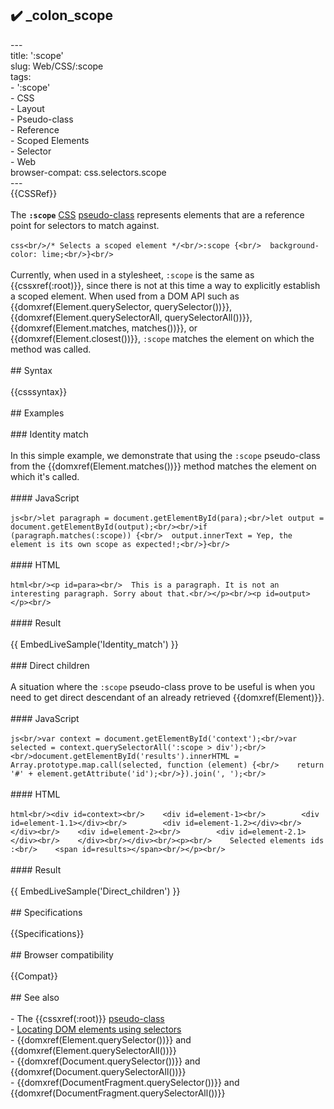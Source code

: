 ## ✔️ _colon_scope 
 ---<br/>title: ':scope'<br/>slug: Web/CSS/:scope<br/>tags:<br/>  - ':scope'<br/>  - CSS<br/>  - Layout<br/>  - Pseudo-class<br/>  - Reference<br/>  - Scoped Elements<br/>  - Selector<br/>  - Web<br/>browser-compat: css.selectors.scope<br/>---<br/>{{CSSRef}}<br/><br/>The **`:scope`** [CSS](/en-US/docs/Web/CSS) [pseudo-class](/en-US/docs/Web/CSS/Pseudo-classes) represents elements that are a reference point for selectors to match against.<br/><br/>```css<br/>/* Selects a scoped element */<br/>:scope {<br/>  background-color: lime;<br/>}<br/>```<br/><br/>Currently, when used in a stylesheet, `:scope` is the same as {{cssxref(:root)}}, since there is not at this time a way to explicitly establish a scoped element. When used from a DOM API such as {{domxref(Element.querySelector, querySelector())}}, {{domxref(Element.querySelectorAll, querySelectorAll())}}, {{domxref(Element.matches, matches())}}, or {{domxref(Element.closest())}}, `:scope` matches the element on which the method was called.<br/><br/>## Syntax<br/><br/>{{csssyntax}}<br/><br/>## Examples<br/><br/>### Identity match<br/><br/>In this simple example, we demonstrate that using the `:scope` pseudo-class from the {{domxref(Element.matches())}} method matches the element on which it's called.<br/><br/>#### JavaScript<br/><br/>```js<br/>let paragraph = document.getElementById(para);<br/>let output = document.getElementById(output);<br/><br/>if (paragraph.matches(:scope)) {<br/>  output.innerText = Yep, the element is its own scope as expected!;<br/>}<br/>```<br/><br/>#### HTML<br/><br/>```html<br/><p id=para><br/>  This is a paragraph. It is not an interesting paragraph. Sorry about that.<br/></p><br/><p id=output></p><br/>```<br/><br/>#### Result<br/><br/>{{ EmbedLiveSample('Identity_match') }}<br/><br/>### Direct children<br/><br/>A situation where the `:scope` pseudo-class prove to be useful is when you need to get direct descendant of an already retrieved {{domxref(Element)}}.<br/><br/>#### JavaScript<br/><br/>```js<br/>var context = document.getElementById('context');<br/>var selected = context.querySelectorAll(':scope > div');<br/><br/>document.getElementById('results').innerHTML = Array.prototype.map.call(selected, function (element) {<br/>    return '#' + element.getAttribute('id');<br/>}).join(', ');<br/>```<br/><br/>#### HTML<br/><br/>```html<br/><div id=context><br/>    <div id=element-1><br/>        <div id=element-1.1></div><br/>        <div id=element-1.2></div><br/>    </div><br/>    <div id=element-2><br/>        <div id=element-2.1></div><br/>    </div><br/></div><br/><p><br/>    Selected elements ids :<br/>    <span id=results></span><br/></p><br/>```<br/><br/>#### Result<br/><br/>{{ EmbedLiveSample('Direct_children') }}<br/><br/>## Specifications<br/><br/>{{Specifications}}<br/><br/>## Browser compatibility<br/><br/>{{Compat}}<br/><br/>## See also<br/><br/>- The {{cssxref(:root)}} [pseudo-class](/en-US/docs/Web/CSS/Pseudo-classes)<br/>- [Locating DOM elements using selectors](/en-US/docs/Web/API/Document_object_model/Locating_DOM_elements_using_selectors)<br/>- {{domxref(Element.querySelector())}} and {{domxref(Element.querySelectorAll())}}<br/>- {{domxref(Document.querySelector())}} and {{domxref(Document.querySelectorAll())}}<br/>- {{domxref(DocumentFragment.querySelector())}} and {{domxref(DocumentFragment.querySelectorAll())}}<br/>